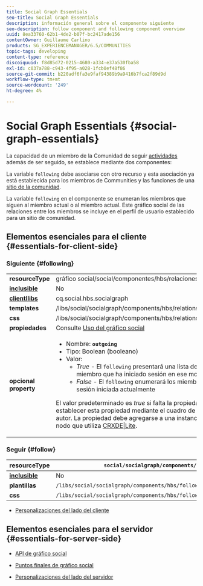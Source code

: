 ```yaml
---
title: Social Graph Essentials
seo-title: Social Graph Essentials
description: información general sobre el componente siguiente
seo-description: follow component and following component overview
uuid: 8ea33760-62b1-4de2-b07f-bc2417ade156
contentOwner: Guillaume Carlino
products: SG_EXPERIENCEMANAGER/6.5/COMMUNITIES
topic-tags: developing
content-type: reference
discoiquuid: f8d85d72-0215-4680-a334-e37a530fba58
exl-id: c037a788-c943-4f95-a028-1fcb0ef48f86
source-git-commit: b220adf6fa3e9faf94389b9a9416b7fca2f89d9d
workflow-type: tm+mt
source-wordcount: '249'
ht-degree: 4%

---
```


# Social Graph Essentials  {#social-graph-essentials}

La capacidad de un miembro de la Comunidad de seguir [actividades](essentials-activities.md) además de ser seguido, se establece mediante dos componentes:

La variable `following` debe asociarse con otro recurso y esta asociación ya está establecida para los miembros de Communities y las funciones de una [sitio de la comunidad](overview.md#communitiessites).

La variable `following` en el componente se enumeran los miembros que siguen al miembro actual o al miembro actual. Este gráfico social de las relaciones entre los miembros se incluye en el perfil de usuario establecido para un sitio de comunidad.

## Elementos esenciales para el cliente {#essentials-for-client-side}

### Siguiente {#following}

<table>
 <tbody>
  <tr>
   <td> <strong>resourceType</strong></td>
   <td>gráfico social/social/componentes/hbs/relaciones</td>
  </tr>
  <tr>
   <td> <a href="scf.md#add-or-include-a-communities-component"><strong>inclusible</strong></a></td>
   <td>No</td>
  </tr>
  <tr>
   <td> <a href="clientlibs.md"><strong>clientllibs</strong></a></td>
   <td>cq.social.hbs.socialgraph</td>
  </tr>
  <tr>
   <td> <strong>templates</strong></td>
   <td> /libs/social/socialgraph/components/hbs/relationships/relationships.hbs</td>
  </tr>
  <tr>
   <td> <strong>css</strong></td>
   <td> /libs/social/socialgraph/components/hbs/relationships/clientlibs/relationships.css</td>
  </tr>
  <tr>
   <td><strong> propiedades</strong></td>
   <td>Consulte <a href="socialgraph.md">Uso del gráfico social</a></td>
  </tr>
  <tr>
   <td><strong> opcional<br /> property</strong></td>
   <td>
    <ul>
     <li>Nombre: <strong><code>outgoing</code></strong></li>
     <li>Tipo: Boolean (booleano)</li>
     <li>Valor:<br />
      <ul>
       <li><i>True </i>- El <code>following</code> presentará una lista de los miembros que son el miembro que ha iniciado sesión en ese momento <code>follows</code></li>
       <li><i>False </i>- El <code>following</code> enumerará los miembros que <code>follow </code>el miembro con sesión iniciada actualmente</li>
      </ul> </li>
    </ul> <p>El valor predeterminado es <i>true</i> si falta la propiedad. Actualmente, no es posible establecer esta propiedad mediante el cuadro de diálogo de edición en modo de autor. La propiedad debe agregarse a una instancia de la variable <code>following </code>nodo que utiliza <a href="../../help/sites-developing/developing-with-crxde-lite.md">CRXDE|Lite</a>.</p> </td>
  </tr>
 </tbody>
</table>

### Seguir {#follow}

| **resourceType** | `social/socialgraph/components/hbs/following` |
|---|---|
| [**inclusible**](scf.md#add-or-include-a-communities-component) | No |
| **plantillas** | `/libs/social/socialgraph/components/hbs/following/following.hbs` |
| **css** | `/libs/social/socialgraph/components/hbs/following/clientlibs/following.css` |

* [Personalizaciones del lado del cliente](client-customize.md)

## Elementos esenciales para el servidor {#essentials-for-server-side}

* [API de gráfico social](https://helpx.adobe.com/experience-manager/6-5/sites/developing/using/reference-materials/javadoc/com/adobe/cq/social/graph/client/api/package-frame.html)

* [Puntos finales de gráfico social](https://helpx.adobe.com/experience-manager/6-5/sites/developing/using/reference-materials/javadoc/com/adobe/cq/social/graph/client/endpoint/package-frame.html)

* [Personalizaciones del lado del servidor](server-customize.md)
